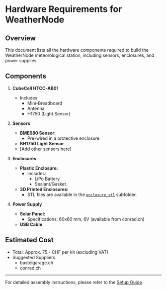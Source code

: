 # Hardware Requirements for WeatherNode

## Overview

This document lists all the hardware components required to build the WeatherNode meteorological station, including sensors, enclosures, and power supplies.

## Components

1. **CubeCell HTCC-AB01**
   - Includes:
     - Mini-Breadboard
     - Antenna
     - H1750 (Light Sensor)

2. **Sensors**
   - **BME680 Sensor:**
     - Pre-wired in a protective enclosure
   - **BH1750 Light Sensor**
   - [Add other sensors here]

3. **Enclosures**
   - **Plastic Enclosure:**
     - Includes:
       - LiPo Battery
       - Sealant/Gasket
   - **3D Printed Enclosures:**
     - STL files are available in the [`enclosure_stl`](./enclosure_stl) subfolder.

4. **Power Supply**
   - **Solar Panel:**
     - Specifications: 60x60 mm, 6V (available from conrad.ch)
   - **USB Cable**

## Estimated Cost

- Total: Approx. 75.- CHF per kit (excluding VAT)
- Suggested Suppliers:
  - bastelgarage.ch
  - conrad.ch

---

For detailed assembly instructions, please refer to the [Setup Guide](../docs/setup_guide.md).
